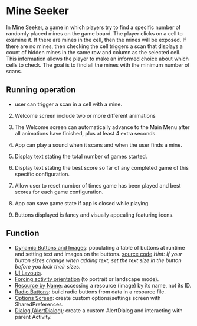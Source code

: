 # Mine Seeker

In Mine Seeker, a game in which players try to find a specific number of randomly placed mines on the game board. The player clicks on a cell to examine it. If there are mines in the cell, then the mines will be exposed. If there are no mines, then checking the cell triggers a scan that displays a count of hidden mines in the same row and column as the selected cell. This information allows the player to make an informed choice about which cells to check. The goal is to find all the mines with the minimum number of scans.

## Running operation

* user can trigger a scan in a cell with a mine.
2.  Welcome screen include two or more different animations

3. The Welcome screen can automatically advance to the Main Menu after all animations have finished, plus at least 4 extra seconds.

4. App can play a sound when it scans and when the user finds a mine.

5.  Display text stating the total number of games started.

6. Display text stating the best score so far of any completed game of this specific configuration.

7.  Allow user to reset number of times game has been played and best scores for each game configuration.

8. App can save game state if app is closed while playing.

9.  Buttons displayed is fancy and visually appealing featuring icons.

## Function

* [Dynamic Buttons and Images](http://www.youtube.com/watch?v=4MFzuP1F-xQ): populating a table of buttons at runtime and setting text and images on the buttons.
  [source code](https://github.com/drbfraser/video-tutorial-code/tree/master/DynamicButtons)
  *Hint: If your button sizes change when adding text, set the text size in the button before you lock their sizes.*
* [UI Layouts](http://www.youtube.com/watch?v=xn9KYnwIoBE).
* [Forcing activity orientation](http://www.youtube.com/watch?v=BU49KDMR1AY) (to portrait or landscape mode).
* [Resource by Name](http://www.youtube.com/watch?v=ZzcLhc2-y2s): accessing a resource (image) by its name, not its ID.
* [Radio Buttons](https://youtu.be/_yaP4etGKlU): build radio buttons from data in a resource file.
* [Options Screen](https://youtu.be/m_ZiP0U_zRA): create custom options/settings screen with SharedPreferences.
* [Dialog (AlertDialog)](https://youtu.be/y6StJRn-Y-A): create a custom AlertDialog and interacting with parent Activity.